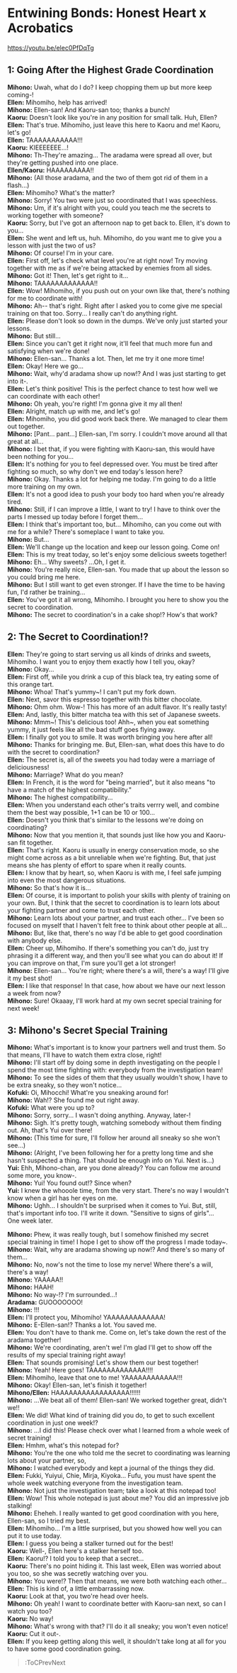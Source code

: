 
Entwining Bonds: Honest Heart x Acrobatics
==========================================
https://youtu.be/elec0PfDqTg

  

## 1: Going After the Highest Grade Coordination
**Mihono:** Uwah, what do I do? I keep chopping them up but more keep coming-\!  
**Ellen:** Mihomiho, help has arrived\!  
**Mihono:** Ellen-san\! And Kaoru-san too; thanks a bunch\!  
**Kaoru:** Doesn't look like you're in any position for small talk. Huh, Ellen?  
**Ellen:** That's true. Mihomiho, just leave this here to Kaoru and me\! Kaoru, let's go\!  
**Ellen:** TAAAAAAAAAAA\!\!\!  
**Kaoru:** KIEEEEEEE...\!  
**Mihono:** Th-They're amazing... The aradama were spread all over, but they're getting pushed into one place.  
**Ellen/Kaoru:** HAAAAAAAAA\!\!  
**Mihono:** (All those aradama, and the two of them got rid of them in a flash...)  
**Ellen:** Mihomiho? What's the matter?  
**Mihono:** Sorry\! You two were just so coordinated that I was speechless.  
**Mihono:** Um, if it's alright with you, could you teach me the secrets to working together with someone?  
**Kaoru:** Sorry, but I've got an afternoon nap to get back to. Ellen, it's down to you...  
**Ellen:** She went and left us, huh. Mihomiho, do you want me to give you a lesson with just the two of us?  
**Mihono:** Of course\! I'm in your care.  
**Ellen:** First off, let's check what level you're at right now\! Try moving together with me as if we're being attacked by enemies from all sides.  
**Mihono:** Got it\! Then, let's get right to it...  
**Mihono:** TAAAAAAAAAAAAA\!\!  
**Ellen:** Wow\! Mihomiho, if you push out on your own like that, there's nothing for me to coordinate with\!  
**Mihono:** Ah-- that's right. Right after I asked you to come give me special training on that too. Sorry... I really can't do anything right.  
**Ellen:** Please don't look so down in the dumps. We've only just started your lessons.  
**Mihono:** But still...  
**Ellen:**  Since you can't get it right now, it'll feel that much more fun and satisfying when we're done\!  
**Mihono:** Ellen-san... Thanks a lot. Then, let me try it one more time\!  
**Ellen:** Okay\! Here we go...  
**Mihono:** Wait, why'd aradama show up now\!? And I was just starting to get into it-.  
**Ellen:** Let's think positive\! This is the perfect chance to test how well we can coordinate with each other\!  
**Mihono:** Oh yeah, you're right\! I'm gonna give it my all then\!  
**Ellen:** Alright, match up with me, and let's go\!  
**Ellen:** Mihomiho, you did good work back there. We managed to clear them out together.  
**Mihono:** [Pant... pant...] Ellen-san, I'm sorry. I couldn't move around all that great at all...  
**Mihono:** I bet that, if you were fighting with Kaoru-san, this would have been nothing for you...  
**Ellen:** It's nothing for you to feel depressed over. You must be tired after fighting so much, so why don't we end today's lesson here?  
**Mihono:** Okay. Thanks a lot for helping me today. I'm going to do a little more training on my own.  
**Ellen:** It's not a good idea to push your body too hard when you're already tired.  
**Mihono:** Still, if I can improve a little, I want to try\! I have to think over the parts I messed up today before I forget them...  
**Ellen:** I think that's important too, but... Mihomiho, can you come out with me for a while? There's someplace I want to take you.  
**Mihono:** But...  
**Ellen:** We'll change up the location and keep our lesson going. Come on\!  
**Ellen:** This is my treat today, so let's enjoy some delicious sweets together\!  
**Mihono:** Eh... Why sweets? ...Oh, I get it.  
**Mihono:** You're really nice, Ellen-san. You made that up about the lesson so you could bring me here.  
**Mihono:**  But I still want to get even stronger. If I have the time to be having fun, I'd rather be training...  
**Ellen:** You've got it all wrong, Mihomiho. I brought you here to show you the secret to coordination.  
**Mihono:** The secret to coordination's in a cake shop\!? How's that work?  

## 2: The Secret to Coordination\!?
**Ellen:** They're going to start serving us all kinds of drinks and sweets, Mihomiho. I want you to enjoy them exactly how I tell you, okay?  
**Mihono:** Okay...  
**Ellen:** First off, while you drink a cup of this black tea, try eating some of this orange tart.  
**Mihono:** Whoa\! That's yummy\~\! I can't put my fork down.  
**Ellen:** Next, savor this espresso together with this bitter chocolate.  
**Mihono:** Ohm ohm. Wow-\! This has more of an adult flavor. It's really tasty\!  
**Ellen:** And, lastly, this bitter matcha tea with this set of Japanese sweets.  
**Mihono:** Mmm\~\! This's delicious too\! Ahh\~, when you eat something yummy, it just feels like all the bad stuff goes flying away.  
**Ellen:** I finally got you to smile. It was worth bringing you here after all\!  
**Mihono:** Thanks for bringing me. But, Ellen-san, what does this have to do with the secret to coordination?  
**Ellen:** The secret is, all of the sweets you had today were a marriage of deliciousness\!  
**Mihono:** Marriage? What do you mean?  
**Ellen:** In French, it is the word for "being married", but it also means "to have a match of the highest compatibility."  
**Mihono:** The highest compatibility...  
**Ellen:** When you understand each other's traits verrry well, and combine them the best way possible, 1+1 can be 10 or 100...  
**Ellen:** Doesn't you think that's similar to the lessons we're doing on coordinating?  
**Mihono:** Now that you mention it, that sounds just like how you and Kaoru-san fit together.  
**Ellen:** That's right. Kaoru is usually in energy conservation mode, so she might come across as a bit unreliable when we're fighting. But, that just means she has plenty of effort to spare when it really counts.  
**Ellen:** I know that by heart, so, when Kaoru is with me, I feel safe jumping into even the most dangerous situations.  
**Mihono:** So that's how it is...  
**Ellen:** Of course, it is important to polish your skills with plenty of training on your own. But, I think that the secret to coordination is to learn lots about your fighting partner and come to trust each other.  
**Mihono:** Learn lots about your partner, and trust each other... I've been so focused on myself that I haven't felt free to think about other people at all...  
**Mihono:** But, like that, there's no way I'd be able to get good coordination with anybody else.  
**Ellen:** Cheer up, Mihomiho. If there's something you can't do, just try phrasing it a different way, and then you'll see what you can do about it\! If you can improve on that, I'm sure you'll get a lot stronger\!  
**Mihono:** Ellen-san... You're right; where there's a will, there's a way\! I'll give it my best shot\!  
**Ellen:** I like that response\! In that case, how about we have our next lesson a week from now?  
**Mihono:** Sure\! Okaaay, I'll work hard at my own secret special training for next week\!  

## 3: Mihono's Secret Special Training
**Mihono:** What's important is to know your partners well and trust them. So that means, I'll have to watch them extra close, right\!  
**Mihono:** I'll start off by doing some in depth investigating on the people I spend the most time fighting with: everybody from the investigation team\!  
**Mihono:** To see the sides of them that they usually wouldn't show, I have to be extra sneaky, so they won't notice...  
**Kofuki:** Oi, Mihocchi\! What're you sneaking around for\!  
**Mihono:** Wah\!? She found me out right away.  
**Kofuki:** What were you up to?  
**Mihono:** Sorry, sorry... I wasn't doing anything. Anyway, later-\!  
**Mihono:** Sigh. It's pretty tough, watching somebody without them finding out. Ah, that's Yui over there\!  
**Mihono:** (This time for sure, I'll follow her around all sneaky so she won't see...)  
**Mihono:** (Alright, I've been following her for a pretty long time and she hasn't suspected a thing. That should be enough info on Yui. Next is...)  
**Yui:** Ehh, Mihono-chan, are you done already? You can follow me around some more, you know-.  
**Mihono:** Yui\! You found out\!? Since when?  
**Yui:** I knew the whooole time, from the very start. There's no way I wouldn't know when a girl has her eyes on me.  
**Mihono:** Ughh... I shouldn't be surprised when it comes to Yui. But, still, that's important info too. I'll write it down. "Sensitive to signs of girls"...  
One week later.

  
**Mihono:** Phew, it was really tough, but I somehow finished my secret special training in time\! I hope I get to show off the progress I made today\~.  
**Mihono:** Wait, why are aradama showing up now\!? And there's so many of them...  
**Mihono:** No, now's not the time to lose my nerve\! Where there's a will, there's a way\!  
**Mihono:** YAAAAA\!\!  
**Mihono:** HAAH\!  
**Mihono:** No way-\!? I'm surrounded...\!  
**Aradama:** GUOOOOOOO\!  
**Mihono:** \!\!\!  
**Ellen:** I'll protect you, Mihomiho\! YAAAAAAAAAAAAA\!  
**Mihono:** E-Ellen-san\!? Thanks a lot. You saved me.  
**Ellen:** You don't have to thank me. Come on, let's take down the rest of the aradama together\!  
**Mihono:** We're coordinating, aren't we\! I'm glad I'll get to show off the results of my special training right away\!  
**Ellen:** That sounds promising\! Let's show them our best together\!  
**Mihono:** Yeah\! Here goes\! TAAAAAAAAAAAAA\!\!\!\!  
**Ellen:** Mihomiho, leave that one to me\! YAAAAAAAAAAAA\!\!\!  
**Mihono:** Okay\! Ellen-san, let's finish it together\!  
**Mihono/Ellen:** HAAAAAAAAAAAAAAAAA\!\!\!\!\!\!  
**Mihono:** ...We beat all of them\! Ellen-san\! We worked together great, didn't we\!\!  
**Ellen:** We did\! What kind of training did you do, to get to such excellent coordination in just one week\!?  
**Mihono:** ...I did this\! Please check over what I learned from a whole week of secret training\!  
**Ellen:** Hmhm, what's this notepad for?  
**Mihono:** You're the one who told me the secret to coordinating was learning lots about your partner, so,  
**Mihono:** I watched everybody and kept a journal of the things they did.  
**Ellen:** Fukki, Yuiyui, Chie, Mirja, Kiyoka... Fufu, you must have spent the whole week watching everyone from the investigation team.  
**Mihono:** Not just the investigation team; take a look at this notepad too\!  
**Ellen:** Wow\! This whole notepad is just about me? You did an impressive job stalking\!  
**Mihono:** Eheheh. I really wanted to get good coordination with you here, Ellen-san, so I tried my best.  
**Ellen:** Mihomiho... I'm a little surprised, but you showed how well you can put it to use today.  
**Ellen:** I guess you being a stalker turned out for the best\!  
**Kaoru:** Well-, Ellen here's a stalker herself too.  
**Ellen:** Kaoru\!? I told you to keep that a secret...  
**Kaoru:** There's no point hiding it. This last week, Ellen was worried about you too, so she was secretly watching over you.  
**Mihono:** You were\!? Then that means, we were both watching each other...  
**Ellen:** This is kind of, a little embarrassing now.  
**Kaoru:** Look at that, you two're head over heels.  
**Mihono:** Oh yeah\! I want to coordinate better with Kaoru-san next, so can I watch you too?  
**Kaoru:** No way\!  
**Mihono:** What's wrong with that? I'll do it all sneaky; you won't even notice\!  
**Kaoru:** Cut it out-.  
**Ellen:** If you keep getting along this well, it shouldn't take long at all for you to have some good coordination going.  
> :ToCPrevNext